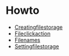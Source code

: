 # Howto

* [Creatingfilestorage](./creatingfilestorage.md)
* [Fileclickaction](./fileclickaction.md)
* [Filenames](./filenames.md)
* [Settingfilestorage](./settingfilestorage.md)
